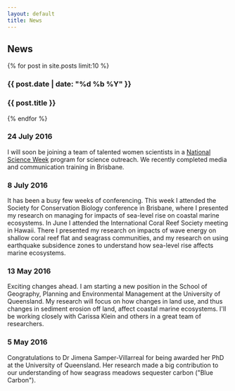 ```yaml
---
layout: default
title: News
---
```


## News

{% for post in site.posts limit:10 %}
    <h3> {{ post.date | date: "%d %b %Y" }} </h3>
    <h3> {{ post.title }} </h3>
    <a href="{{ post.url }}">
       <span class="emptyspan"></span>
    </a>
{% endfor %}

### 24 July 2016  
I will soon be joining a team of talented women scientists in a <a href ="http://www.scienceweek.net.au/">National Science Week</a>   program for science outreach. We recently completed media and communication training in Brisbane.  

### 8 July 2016  
It has been a busy few weeks of conferencing. This week I attended the Society for Conservation Biology conference in Brisbane, where I presented my research on managing for impacts of sea-level rise on coastal marine ecosystems. In June I attended the International Coral Reef Society meeting in Hawaii. There I presented my research on impacts of wave energy on shallow coral reef flat and seagrass communities, and my research on using earthquake subsidence zones to understand how sea-level rise affects marine ecosystems.  

### 13 May 2016  
Exciting changes ahead. I am starting a new position in the School of Geography, Planning and Environmental Management at the University of Queensland. My research will focus on how changes in land use, and thus changes in sediment erosion off land, affect coastal marine ecosystems. I'll be working closely with Carissa Klein and others in a great team of researchers.  

### 5 May 2016  
Congratulations to Dr Jimena Samper-Villarreal for being awarded her PhD at the University of Queensland. Her research made a big contribution to our understanding of how seagrass meadows sequester carbon ("Blue Carbon").
